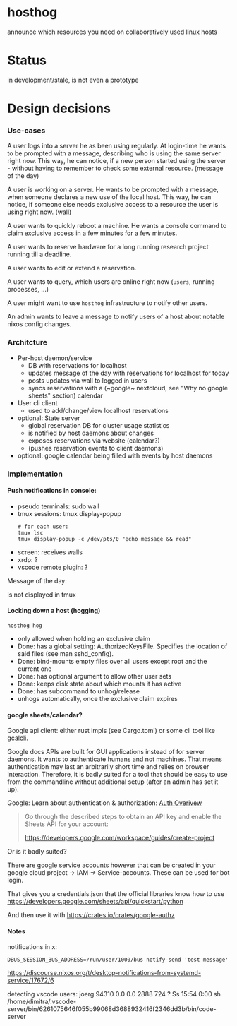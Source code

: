 # hosthog
announce which resources you need on collaboratively used linux hosts

# Status

in development/stale, is not even a prototype

# Design decisions

### Use-cases

A user logs into a server he as been using regularly. 
At login-time he wants to be prompted with a message, describing who is using the same server right now. 
This way, he can notice, if a new person started using the server - without having to remember to check some external resource. 
(message of the day)

A user is working on a server. He wants to be prompted with a message, when someone declares a new use of the local host. 
This way, he can notice, if someone else needs exclusive access to a resource the user is using right now. 
(wall)

A user wants to quickly reboot a machine. He wants a console command to claim exclusive access in a few minutes for a few minutes. 

A user wants to reserve hardware for a long running research project running till a deadline. 

A user wants to edit or extend a reservation.

A user wants to query, which users are online right now (`users`, running processes, ...)

A user might want to use `hosthog` infrastructure to notify other users.

An admin wants to leave a message to notify users of a host about notable nixos config changes. 

### Architcture

- Per-host daemon/service
  - DB with reservations for localhost
  - updates message of the day with reservations for localhost for today
  - posts updates via wall to logged in users
  - syncs reservations with a (~google~ nextcloud, see "Why no google sheets" section) calendar
- User cli client
  - used to add/change/view localhost reservations
- optional: State server
  - global reservation DB for cluster usage statistics
  - is notified by host daemons about changes
  - exposes reservations via website (calendar?)
  - (pushes reservation events to client daemons)
- optional: google calendar being filled with events by host daemons


### Implementation

#### Push notifications in console: 

- pseudo terminals: sudo wall
- tmux sessions: tmux display-popup  
  ```
  # for each user:
  tmux lsc
  tmux display-popup -c /dev/pts/0 "echo message && read"
  ```
- screen: receives walls
- xrdp: ?
- vscode remote plugin: ?

Message of the day:

is not displayed in tmux


#### Locking down a host (hogging)

`hosthog hog`

- only allowed when holding an exclusive claim
- Done: has a global setting: AuthorizedKeysFile. Specifies the location of said files (see man sshd\_config).
- Done: bind-mounts empty files over all users except root and the current one
- Done: has optional argument to allow other user sets
- Done: keeps disk state about which mounts it has active
- Done: has subcommand to unhog/release
- unhogs automatically, once the exclusive claim expires


#### google sheets/calendar?

Google api client: either rust impls (see Cargo.toml) or some cli tool like [gcalcli](https://github.com/insanum/gcalcli).

Google docs APIs are built for GUI applications instead of for server daemons. 
It wants to authenticate humans and not machines. 
That means authentication may last an arbitrarily short time and relies on browser interaction.
Therefore, it is badly suited for a tool that should be easy to use from the commandline without additional setup (after an admin has set it up). 

Google: Learn about authentication & authorization: [Auth Overivew](https://developers.google.com/workspace/guides/auth-overview)

> Go through the described steps to obtain an API key and enable the Sheets API for your account:
> 
> https://developers.google.com/workspace/guides/create-project

Or is it badly suited?

There are google service accounts however that can be created in your google cloud project -> IAM -> Service-accounts.
These can be used for bot login.

That gives you a credentials.json that the official libraries know how to use https://developers.google.com/sheets/api/quickstart/python

And then use it with https://crates.io/crates/google-authz

#### Notes

notifications in x:

`DBUS_SESSION_BUS_ADDRESS=/run/user/1000/bus notify-send 'test message'`

https://discourse.nixos.org/t/desktop-notifications-from-systemd-service/17672/6

detecting vscode users: 
joerg      94310  0.0  0.0   2888   724 ?        Ss   15:54   0:00 sh /home/dimitra/.vscode-server/bin/6261075646f055b99068d3688932416f2346dd3b/bin/code-server
